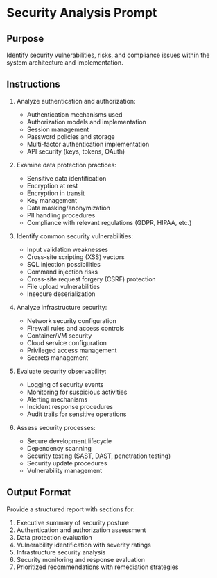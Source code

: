 # Security Analysis Prompt

## Purpose
Identify security vulnerabilities, risks, and compliance issues within the system architecture and implementation.

## Instructions
1. Analyze authentication and authorization:
   - Authentication mechanisms used
   - Authorization models and implementation
   - Session management
   - Password policies and storage
   - Multi-factor authentication implementation
   - API security (keys, tokens, OAuth)

2. Examine data protection practices:
   - Sensitive data identification
   - Encryption at rest
   - Encryption in transit
   - Key management
   - Data masking/anonymization
   - PII handling procedures
   - Compliance with relevant regulations (GDPR, HIPAA, etc.)

3. Identify common security vulnerabilities:
   - Input validation weaknesses
   - Cross-site scripting (XSS) vectors
   - SQL injection possibilities
   - Command injection risks
   - Cross-site request forgery (CSRF) protection
   - File upload vulnerabilities
   - Insecure deserialization

4. Analyze infrastructure security:
   - Network security configuration
   - Firewall rules and access controls
   - Container/VM security
   - Cloud service configuration
   - Privileged access management
   - Secrets management

5. Evaluate security observability:
   - Logging of security events
   - Monitoring for suspicious activities
   - Alerting mechanisms
   - Incident response procedures
   - Audit trails for sensitive operations

6. Assess security processes:
   - Secure development lifecycle
   - Dependency scanning
   - Security testing (SAST, DAST, penetration testing)
   - Security update procedures
   - Vulnerability management

## Output Format
Provide a structured report with sections for:
1. Executive summary of security posture
2. Authentication and authorization assessment
3. Data protection evaluation
4. Vulnerability identification with severity ratings
5. Infrastructure security analysis
6. Security monitoring and response evaluation
7. Prioritized recommendations with remediation strategies